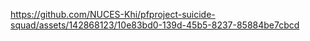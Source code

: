 


https://github.com/NUCES-Khi/pfproject-suicide-squad/assets/142868123/10e83bd0-139d-45b5-8237-85884be7cbcd

